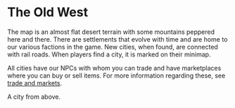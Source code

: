 # The Old West

The map is an almost flat desert terrain with some mountains peppered here and there. 
There are settlements that evolve with time and are home to our various factions in the game. 
New cities, when found, are connected with rail roads. 
When players find a city, it is marked on their minimap.

 All cities have our NPCs with whom you can trade and have marketplaces where you can buy or sell items. 
 For more information regarding these, see [trade and markets](player/trade-and-markets).

<fig src="_media/city-with-map.png" alt="A city from above">A city from above.</fig>
